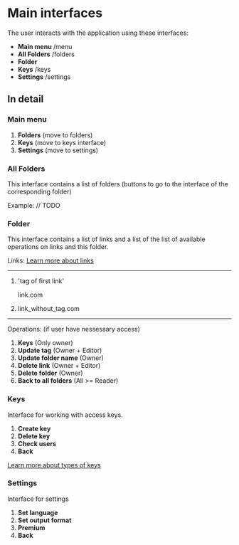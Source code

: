 # Main interfaces

The user interacts with the application using these interfaces:

- **Main menu** /menu
- **All Folders** /folders
- **Folder**
- **Keys** /keys
- **Settings** /settings

## In detail

### Main menu
1. **Folders** (move to folders)
2. **Keys** (move to keys interface)
3. **Settings** (move to settings)

### All Folders
This interface contains a list of folders (buttons to go to the interface of the corresponding folder)

Example:
// TODO

### Folder
This interface contains a list of links and a list of the list of available operations on links and this folder.

Links: [Learn more about links](/docs/LINKS.md)

---
1. 'tag of first link'

    link.com

2. 
    link_without_tag.com

---

Operations: (if user have nessessary access)
1. **Keys** (Only owner)
2. **Update tag** (Owner + Editor)
3. **Update folder name**  (Owner)
4. **Delete link** (Owner + Editor)
5. **Delete folder** (Owner)
6. **Back to all folders** (All >= Reader)

### Keys
Interface for working with access keys.

1. **Create key**
2. **Delete key**
3. **Check users**
4. **Back**

[Learn more about types of keys](/docs/KEYS.md)

### Settings
Interface for settings

1. **Set language**
2. **Set output format**
3. **Premium**
4. **Back**
